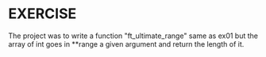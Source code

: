 # EXERCISE

The project was to write a function "ft_ultimate_range" same as ex01 but the array of int goes in **range a given argument and return the length of it.